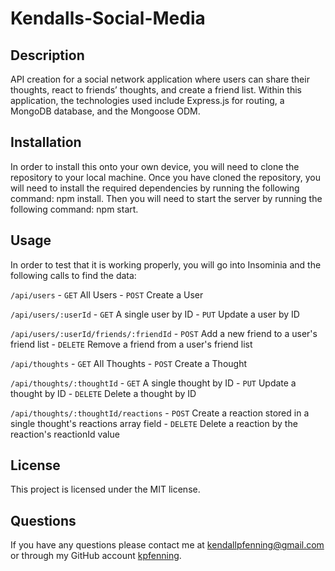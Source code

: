 # Kendalls-Social-Media

## Description

API creation for a social network application where users can share their thoughts, react to friends’ thoughts, and create a friend list. Within this application, the technologies used include Express.js for routing, a MongoDB database, and the Mongoose ODM.

## Installation

In order to install this onto your own device, you will need to clone the repository to your local machine. Once you have cloned the repository, you will need to install the required dependencies by running the following command: npm install. Then you will need to start the server by running the following command: npm start.

## Usage

In order to test that it is working properly, you will go into Insominia and the following calls to find the data:

`/api/users`
    - `GET` All Users
    - `POST` Create a User

`/api/users/:userId`
    - `GET` A single user by ID
    - `PUT` Update a user by ID

`/api/users/:userId/friends/:friendId`
    - `POST` Add a new friend to a user's friend list
    - `DELETE` Remove a friend from a user's friend list

`/api/thoughts`
    - `GET` All Thoughts
    - `POST` Create a Thought

`/api/thoughts/:thoughtId`
    - `GET` A single thought by ID
    - `PUT` Update a thought by ID
    - `DELETE` Delete a thought by ID

`/api/thoughts/:thoughtId/reactions`
    - `POST` Create a reaction stored in a single thought's reactions array field
    - `DELETE` Delete a reaction by the reaction's reactionId value


## License

This project is licensed under the MIT license.

## Questions

If you have any questions please contact me at <kendallpfenning@gmail.com> or through my GitHub account [kpfenning](https://github.com/kpfenning).